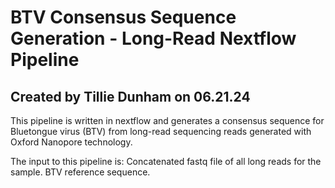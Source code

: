 # BTV Consensus Sequence Generation - Long-Read Nextflow Pipeline 
## Created by Tillie Dunham on 06.21.24

This pipeline is written in nextflow and generates a consensus sequence for Bluetongue virus (BTV) from long-read sequencing reads generated with Oxford Nanopore technology. 

The input to this pipeline is: 
  Concatenated fastq file of all long reads for the sample.
  BTV reference sequence.
